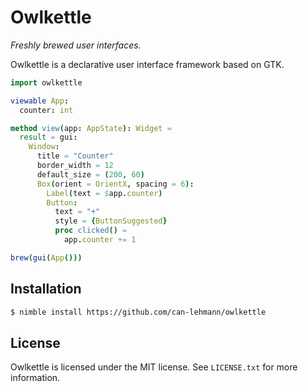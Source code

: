 # Owlkettle
*Freshly brewed user interfaces.*

Owlkettle is a declarative user interface framework based on GTK.

```nim
import owlkettle

viewable App:
  counter: int

method view(app: AppState): Widget =
  result = gui:
    Window:
      title = "Counter"
      border_width = 12
      default_size = (200, 60)
      Box(orient = OrientX, spacing = 6):
        Label(text = $app.counter)
        Button:
          text = "+"
          style = {ButtonSuggested}
          proc clicked() =
            app.counter += 1

brew(gui(App()))
```

## Installation

```bash
$ nimble install https://github.com/can-lehmann/owlkettle
```

## License

Owlkettle is licensed under the MIT license.
See `LICENSE.txt` for more information.
